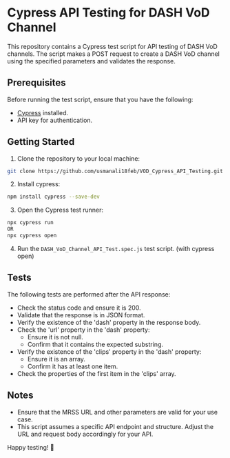 # Cypress API Testing for DASH VoD Channel

This repository contains a Cypress test script for API testing of DASH VoD channels. The script makes a POST request to create a DASH VoD channel using the specified parameters and validates the response.

## Prerequisites

Before running the test script, ensure that you have the following:

- [Cypress](https://www.cypress.io/) installed.
- API key for authentication.

## Getting Started

1. Clone the repository to your local machine:

```bash
git clone https://github.com/usmanali18feb/VOD_Cypress_API_Testing.git
```

2. Install cypress:

```bash
npm install cypress --save-dev
```

3. Open the Cypress test runner:

```bash
npx cypress run 
OR
npx cypress open
```

4. Run the `DASH_VoD_Channel_API_Test.spec.js` test script. (with cypress open)

## Tests
The following tests are performed after the API response:

- Check the status code and ensure it is 200.
- Validate that the response is in JSON format.
- Verify the existence of the 'dash' property in the response body.
- Check the 'url' property in the 'dash' property:
  - Ensure it is not null.
  - Confirm that it contains the expected substring.
- Verify the existence of the 'clips' property in the 'dash' property:
  - Ensure it is an array.
  - Confirm it has at least one item.
- Check the properties of the first item in the 'clips' array.

## Notes

- Ensure that the MRSS URL and other parameters are valid for your use case.
- This script assumes a specific API endpoint and structure. Adjust the URL and request body accordingly for your API.

Happy testing! 🚀
